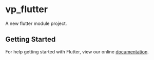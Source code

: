 # vp_flutter

A new flutter module project.

## Getting Started

For help getting started with Flutter, view our online
[documentation](https://flutter.io/).

